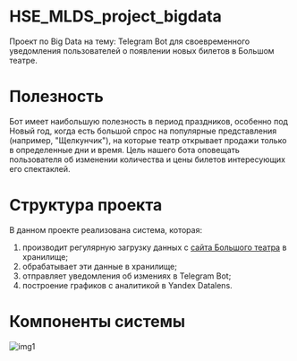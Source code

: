 # HSE_MLDS_project_bigdata

Проект по Big Data на тему: Telegram Bot для своевременного уведомления пользователей о появлении новых билетов в Большом театре.

# Полезность

Бот имеет наибольшую полезность в период праздников, особенно под Новый год, когда есть большой спрос на популярные представления (например, "Щелкунчик"), на которые театр открывает продажи только в определенные дни и время. Цель нашего бота оповещать пользователя об изменении количества и цены билетов интересующих его спектаклей. 

# Структура проекта

В данном проекте реализована система, которая:

1. производит регулярную загрузку данных c [сайта Большого театра](https://bolshoi.ru/timetable/all) в хранилище;
2. обрабатывает эти данные в хранилище;
3. отправляет уведомления об измениях в Telegram Bot;
4. построение графиков с аналитикой в Yandex Datalens.


# Компоненты системы
![img1]()
